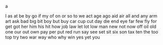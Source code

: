 a  

I
as
at
be
by
go
if
my
of
on
or
so
to
we
act
age
ago
aid
air
all
and
any
arm
art
ask
bad
big
bit
boy
but
buy
car
cup
cut
day
die
end
eye
far
few
fly
for
get
got
her
him
his
hit
how
job
law
let
lot
low
man
new
not
now
off
oil
old
one
our
out
own
pay
per
put
red
run
say
see
set
sit
six
son
tax
ten
the
too
top
try
two
war
way
who
why
win
yes
yet
you